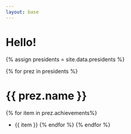 ```yaml
---
layout: base
---
```


# Hello!

{% assign presidents = site.data.presidents %}

{% for prez in presidents %}
# {{ prez.name }}

{% for item in prez.achievements%}
- {{ item }}
{% endfor %}
{% endfor %}